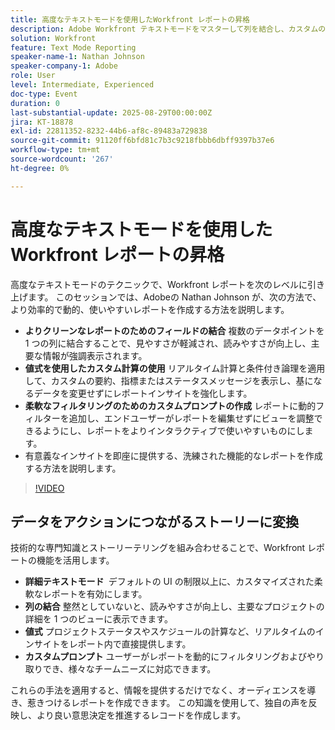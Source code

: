 ```yaml
---
title: 高度なテキストモードを使用したWorkfront レポートの昇格
description: Adobe Workfront テキストモードをマスターして列を結合し、カスタムの値式を作成し、よりスマートなレポート用の動的プロンプトを作成する方法を説明します。
solution: Workfront
feature: Text Mode Reporting
speaker-name-1: Nathan Johnson
speaker-company-1: Adobe
role: User
level: Intermediate, Experienced
doc-type: Event
duration: 0
last-substantial-update: 2025-08-29T00:00:00Z
jira: KT-18878
exl-id: 22811352-8232-44b6-af8c-89483a729838
source-git-commit: 91120ff6bfd81c7b3c9218fbbb6dbff9397b37e6
workflow-type: tm+mt
source-wordcount: '267'
ht-degree: 0%

---
```


# 高度なテキストモードを使用したWorkfront レポートの昇格

高度なテキストモードのテクニックで、Workfront レポートを次のレベルに引き上げます。 このセッションでは、Adobeの Nathan Johnson が、次の方法で、より効率的で動的、使いやすいレポートを作成する方法を説明します。

* **よりクリーンなレポートのためのフィールドの結合** 複数のデータポイントを 1 つの列に結合することで、見やすさが軽減され、読みやすさが向上し、主要な情報が強調表示されます。
* **値式を使用したカスタム計算の使用** リアルタイム計算と条件付き論理を適用して、カスタムの要約、指標またはステータスメッセージを表示し、基になるデータを変更せずにレポートインサイトを強化します。
* **柔軟なフィルタリングのためのカスタムプロンプトの作成** レポートに動的フィルターを追加し、エンドユーザーがレポートを編集せずにビューを調整できるようにし、レポートをよりインタラクティブで使いやすいものにします。
* 有意義なインサイトを即座に提供する、洗練された機能的なレポートを作成する方法を説明します。

>[!VIDEO](https://video.tv.adobe.com/v/3471498/?learn=on&enablevpops)

## データをアクションにつながるストーリーに変換

技術的な専門知識とストーリーテリングを組み合わせることで、Workfront レポートの機能を活用します。

* **詳細テキストモード &#x200B;** デフォルトの UI の制限以上に、カスタマイズされた柔軟なレポートを有効にします。
* **列の結合** 整然としていないと、読みやすさが向上し、主要なプロジェクトの詳細を 1 つのビューに表示できます。
* **値式** プロジェクトステータスやスケジュールの計算など、リアルタイムのインサイトをレポート内で直接提供します。
* **カスタムプロンプト** ユーザーがレポートを動的にフィルタリングおよびやり取りでき、様々なチームニーズに対応できます。

これらの手法を適用すると、情報を提供するだけでなく、オーディエンスを導き、惹きつけるレポートを作成できます。 この知識を使用して、独自の声を反映し、より良い意思決定を推進するレコードを作成します。
